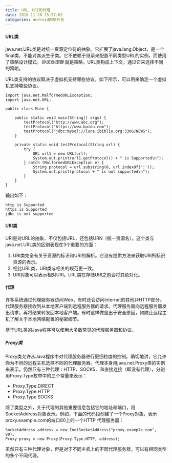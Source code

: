 ```yaml
---
title: URL、URI和代理
date: 2018-11-20 15:57:02
categories: Android网络开发
---
```


#### URL类

java.net.URL类是对统一资源定位符的抽象。它扩展了java.lang.Object，是一个final类，不能对其派生子类。它不依赖于继承来配置不同类型URL的实例，而使用了策略设计模式。*协议处理器* 就是策略，URL类构成上下文，通过它来选择不同的策略。

URL类支持的协议取决于虚拟机支持哪些协议，如下所示，可以用来确定一个虚拟机支持哪些协议。

```
import java.net.MalformedURLException;
import java.net.URL;

public class Main {

    public static void main(String[] args) {
        testProtocol("http://www.abc.org");
        testProtocol("https://www.baidu.com");
        testProtocol("jdbc:mysql://luna.ibiblio.org:3306/NEWS");
    }

    private static void testProtocol(String url) {
        try {
            URL url1 = new URL(url);
            System.out.print(url1.getProtocol() + " is Supported\n");
        } catch (MalformedURLException e) {
            String protocol = url.substring(0, url.indexOf(':'));
            System.out.print(protocol + " is not supported\n");
        }
    }
}
```

输出如下：

```
http is Supported
https is Supported
jdbc is not supported
```


#### URI类

URI是对URL的抽象，不仅包括URL，还包括URN（统一资源名）。这个类与java.net.URL类的区别表现在3个重要的方面：

1. URI类完全有关于资源的标识和URI的解析。它没有提供方法来获取URI所标识资源的表示。
2. 相比URL类，URI类与相关的规范更一致。
3. URI对象可以表示相对URI。URL类在存储URI之前会将其绝对化。

#### 代理

许多系统通过代理服务器访问Web，有时还会访问Internet的其他非HTTP部分。代理服务器接收到从本地客户端到远程服务器的请求。代理服务器向远程服务器发出请求，再将结果转发回本地客户端。有时这样做是出于安全原因，如防止远程主机了解关于本地网络配置的秘密细节。

基于URL类的Java程序可以使用大多数常见的代理服务器和协议。

##### Proxy类

Proxy类允许从Java程序中对代理服务器进行更细粒度的控制。确切地讲，它允许你为不同的远程主机选择不同的代理服务器。代理本身用java.net.Proxy类的实例来表示。仍然只有三种代理：HTTP、SOCKS、和直接连接（即没有代理），分别用Proxy.Type枚举中的三个常量来表示：

* Proxy.Type.DIRECT
* Proxy.Type.HTTP
* Proxy.Type.SOCKS

除了类型之外，关于代理的其他重要信息包括它的地址和端口，用SocketAddress对象表示。例如，下面的代码段创建了一个Proxy对象，表示proxy.example.com的端口80上的一个HTTP
代理服务器：

```
SocketAddress address = new InetSocketAddress("proxy.example.com", 80);
Proxy proxy = new Proxy(Proxy.Type.HTTP, address);
```

虽然只有三种代理对象，但是对于不同主机上的不同代理服务器，可以有相同类型的多个不同代理。